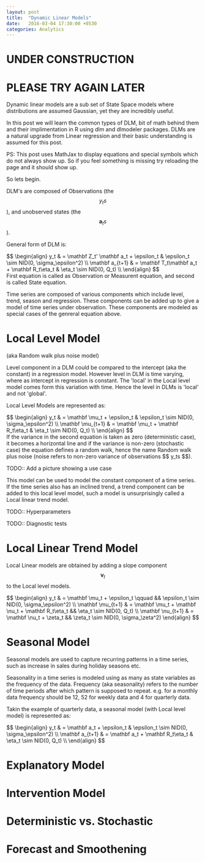 ```yaml
---
layout: post
title:  "Dynamic Linear Models"
date:   2016-03-04 17:30:00 +0530
categories: Analytics
---
```


UNDER CONSTRUCTION
==================

PLEASE TRY AGAIN LATER
======================

Dynamic linear models are a sub set of State Space models where distributions are assumed Gaussian, yet they are incredibly useful.

In this post we will learn the common types of DLM, bit of math behind them and their implimentation in R using dlm and dlmodeler packages.
DLMs are a natural upgrade from Linear regression and their basic understanding is assumed for this post.

PS: This post uses MathJax to display equations and special symbols which do not always show up. So if you feel something is missing try reloading the page and it should show up.

So lets begin.

DLM's are composed of Observations (the $$ y_ts $$), and unobserved states (the $$ \mathbf a_ts $$).

General form of DLM is:
<div>
$$
\begin{align}
y_t & = \mathbf Z_t' \mathbf a_t + \epsilon_t & \epsilon_t  \sim NID(0, \sigma_\epsilon^2) \\
\mathbf a_{t+1} & = \mathbf T_t\mathbf a_t + \mathbf R_t\eta_t  & \eta_t \sim NID(0, Q_t) \\
\end{align}
$$
</div>
First equation is called as Observation or Measurent equation, and second is called State equation.

Time series are composed of various components which include level, trend, season and regression.
These components can be added up to give a model of time series under observation.
These components are modeled as special cases of the genreral equation above.

Local Level Model
=
(aka Random walk plus noise model)

Level component in a DLM could be compared to the intercept (aka the constant) in a regression model. 
However level in DLM is time varying, where as intercept in regression is constant.
The 'local' in the Local level model comes form this variation with time. 
Hence the level in DLMs is 'local' and not 'global'. 

Local Level Models are represented as:
<div>
$$
\begin{align}
              y_t & = \mathbf \mu_t + \epsilon_t          & \epsilon_t \sim NID(0, \sigma_\epsilon^2) \\
\mathbf \mu_{t+1} & = \mathbf \mu_t + \mathbf R_t\eta_t   & \eta_t \sim NID(0, Q_t) \\
\end{align}
$$
</div>
If the variance in the second equation is taken as zero (deterministic case), it becomes a horizontal line and if the variance is non-zero (stochastic case) the equation defines a random walk, hence the name Random walk plus noise (noise refers to non-zero variance of observations $$ y_ts $$).

TODO:: Add a picture showing a use case

This model can be used to model the constant component of a time series.
If the time series also has an inclined trend, a trend component can be added to this local level model, such a model is unsurprisingly called a Local linear trend model.

TODO:: Hyperparameters

TODO:: Diagnostic tests

Local Linear Trend Model
=
Local Linear models are obtained by adding a slope component $$ \mathbf v_t $$ to the Local level models.
<div>
$$
\begin{align}
              y_t & = \mathbf \mu_t + \epsilon_t \qquad                   &&  \epsilon_t \sim NID(0, \sigma_\epsilon^2) \\
\mathbf \mu_{t+1} & = \mathbf \mu_t + \mathbf \nu_t + \mathbf R_t\eta_t   &&  \eta_t \sim NID(0, Q_t) \\
\mathbf \nu_{t+1} & = \mathbf \nu_t + \zeta_t                             &&  \zeta_t \sim NID(0, \sigma_\zeta^2)
\end{align}
$$
</div>


Seasonal Model
=
Seasonal models are used to capture recurring patterns in a time series, such as increase in sales during holiday seasons etc.

Seasonality in a time series is modeled using as many as state variables as the frequency of the data.
Frequency (aka seasonality) refers to the number of time periods after which pattern is supposed to repeat. e.g. for a monthly data frequency should be 12, 52 for weekly data and 4 for quarterly data.

Takin the example of quarterly data, a seasonal model (with Local level model) is represented as:

<div>
$$
\begin{align}
            y_t & = \mathbf a_t + \epsilon_t            & \epsilon_t \sim NID(0, \sigma_\epsilon^2) \\
\mathbf a_{t+1} & = \mathbf a_t + \mathbf R_t\eta_t     & \eta_t \sim NID(0, Q_t) \\
\end{align}
$$
</div>

Explanatory Model
=

Intervention Model
=

Deterministic vs. Stochastic
=

Forecast and Smoothening
=

<script type="text/javascript" src="https://cdn.mathjax.org/mathjax/latest/MathJax.js?config=TeX-AMS-MML_HTMLorMML"></script>
